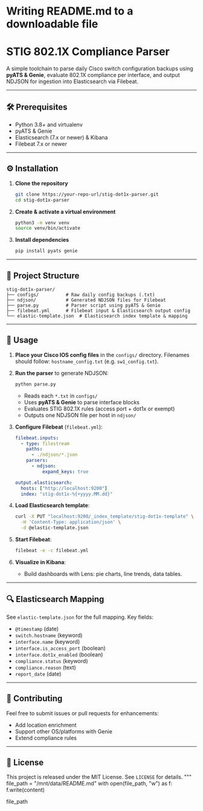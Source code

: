 # Writing README.md to a downloadable file
# STIG 802.1X Compliance Parser

A simple toolchain to parse daily Cisco switch configuration backups using **pyATS & Genie**, evaluate 802.1X compliance per interface, and output NDJSON for ingestion into Elasticsearch via Filebeat.

---

## 🛠️ Prerequisites

- Python 3.8+ and virtualenv
- pyATS & Genie
- Elasticsearch (7.x or newer) & Kibana
- Filebeat 7.x or newer

---

## ⚙️ Installation

1. **Clone the repository**

   ```bash
   git clone https://your-repo-url/stig-dot1x-parser.git
   cd stig-dot1x-parser
   ```

2. **Create & activate a virtual environment**

   ```bash
   python3 -m venv venv
   source venv/bin/activate
   ```

3. **Install dependencies**

   ```bash
   pip install pyats genie
   ```

---

## 📂 Project Structure

```text
stig-dot1x-parser/
├── configs/          # Raw daily config backups (.txt)
├── ndjson/           # Generated NDJSON files for Filebeat
├── parse.py          # Parser script using pyATS & Genie
├── filebeat.yml      # Filebeat input & Elasticsearch output config
└── elastic-template.json  # Elasticsearch index template & mapping
```

---

## 🚀 Usage

1. **Place your Cisco IOS config files** in the `configs/` directory. Filenames should follow:
   `hostname_config.txt` (e.g. `sw1_config.txt`).

2. **Run the parser** to generate NDJSON:

   ```bash
   python parse.py
   ```

   - Reads each `*.txt` in `configs/`
   - Uses **pyATS & Genie** to parse interface blocks
   - Evaluates STIG 802.1X rules (access port + dot1x or exempt)
   - Outputs one NDJSON file per host in `ndjson/`

3. **Configure Filebeat** (`filebeat.yml`):

   ```yaml
   filebeat.inputs:
     - type: filestream
       paths:
         - ./ndjson/*.json
       parsers:
         - ndjson:
             expand_keys: true

   output.elasticsearch:
     hosts: ["http://localhost:9200"]
     index: "stig-dot1x-%{+yyyy.MM.dd}"
   ```

4. **Load Elasticsearch template**:

   ```bash
   curl -X PUT "localhost:9200/_index_template/stig-dot1x-template" \
     -H 'Content-Type: application/json' \
     -d @elastic-template.json
   ```

5. **Start Filebeat**:

   ```bash
   filebeat -e -c filebeat.yml
   ```

6. **Visualize in Kibana**:
   - Build dashboards with Lens: pie charts, line trends, data tables.

---

## 🔍 Elasticsearch Mapping

See `elastic-template.json` for the full mapping. Key fields:

- `@timestamp` (date)
- `switch.hostname` (keyword)
- `interface.name` (keyword)
- `interface.is_access_port` (boolean)
- `interface.dot1x_enabled` (boolean)
- `compliance.status` (keyword)
- `compliance.reason` (text)
- `report_date` (date)

---

## 🤝 Contributing

Feel free to submit issues or pull requests for enhancements:
- Add location enrichment
- Support other OS/platforms with Genie
- Extend compliance rules

---

## 📄 License

This project is released under the MIT License. See `LICENSE` for details.
"""
file_path = "/mnt/data/README.md"
with open(file_path, "w") as f:
    f.write(content)

file_path
